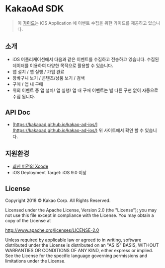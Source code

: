 # **KakaoAd SDK**

> 이 [가이드](https://kakaoad.github.io/kakao-ad-ios/)는 iOS Application 에 이벤트 수집을 위한 가이드를 제공하고 있습니다. 

## 소개
 - iOS 어플리케이션에서 다음과 같은 이벤트를 수집하고 전송하고 있습니다. 수집된 데이터를 이용하여 다양한 목적으로 활용할 수 있습니다. 
  - 앱 설치 / 앱 실행 / 가입 완료 
  - 장바구니 보기 / 콘텐츠/상품 보기 / 검색 
  - 구매 / 앱 내 구매 
 - 위의 이벤트 중 앱 설치/ 앱 실행/ 앱 내 구매 이벤트는 별 다른 구현 없이 자동으로 수집 됩니다. 


## API Doc

 - [https://kakaoad.github.io/kakao-ad-ios/](https://kakaoad.github.io/kakao-ad-ios/)
    위 사이트에서 확인 할 수 있습니다. 

## 지원환경 
* [최신 버전의 Xcode](https://developer.apple.com/xcode/)
* iOS Deployment Target: iOS 9.0 이상

## License

Copyright 2018 © Kakao Corp. All Rights Reserved.

Licensed under the Apache License, Version 2.0 (the "License");
you may not use this file except in compliance with the License.
You may obtain a copy of the License at

http://www.apache.org/licenses/LICENSE-2.0

Unless required by applicable law or agreed to in writing, software
distributed under the License is distributed on an "AS IS" BASIS,
WITHOUT WARRANTIES OR CONDITIONS OF ANY KIND, either express or implied.
See the License for the specific language governing permissions and
limitations under the License.
